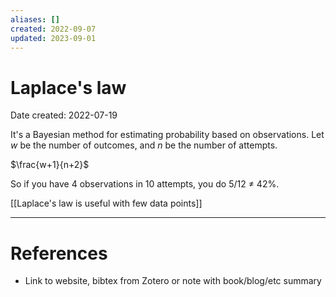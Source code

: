 ```yaml
---
aliases: []
created: 2022-09-07
updated: 2023-09-01
---
```


# Laplace's law
Date created: 2022-07-19

It's a Bayesian method for estimating probability based on observations. Let *w* be the number of outcomes, and *n* be the number of attempts.

$\frac{w+1}{n+2}$

So if you have 4 observations in 10 attempts, you do 5/12 ≠ 42%.

[[Laplace's law is useful with few data points]]

---
# References
* Link to website, bibtex from Zotero or note with book/blog/etc summary